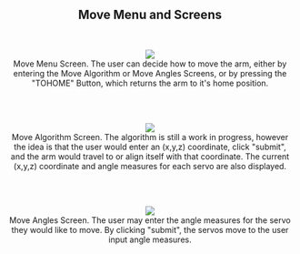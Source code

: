 <h2 align="center">Move Menu and Screens</h2>
<br>

<p align="center">
  <img src="https://user-images.githubusercontent.com/44120038/63559399-e5fc9980-c516-11e9-9629-f46c9df9b694.png">
  <br>
  Move Menu Screen. The user can decide how to move the arm, either by entering the Move Algorithm or Move Angles Screens, or by pressing the "TOHOME" Button, which returns the arm to it's home position.
</p>
<p><br><br></p>

<p align="center">
  <img src="https://user-images.githubusercontent.com/44120038/63559419-09274900-c517-11e9-84bf-d3268809b471.png">
  <br>
  Move Algorithm Screen. The algorithm is still a work in progress, however the idea is that the user would enter an (x,y,z) coordinate, click "submit", and the arm would travel to or align itself with that coordinate. The current (x,y,z) coordinate and angle measures for each servo are also displayed.   
</p>
<p><br><br></p>

<p align="center">
  <img src="https://user-images.githubusercontent.com/44120038/63559423-0cbad000-c517-11e9-8bf6-58725a560263.png">
  <br>
  Move Angles Screen. The user may enter the angle measures for the servo they would like to move. By clicking "submit", the servos move to the user input angle measures.
</p>
